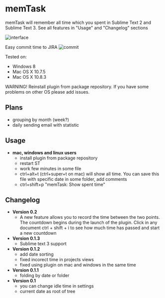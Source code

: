 memTask
=======

memTask will remember all time which you spent in Sublime Text 2 and Sublime Text 3. See all features in "Usage" and "Changelog" sections

![interface](https://dl.dropbox.com/u/3478999/different/memTask.PNG "interface")

Easy commit time to JIRA
![commit](https://dl.dropbox.com/u/3478999/different/memtask-time-in-commit.png "commit")

Tested on:
  - Windows 8
  - Mac OS X 10.7.5
  - Mac OS X 10.8.3

WARNING! Reinstall plugin from package repository.
If you have some problems on other OS please add issues.

## Plans
  - grouping by month (week?)
  - daily sending email with statistic

## Usage
  - **mac, windows and linux users**
    - install plugin from package repository
    - restart ST
    - work few minutes in some file
    - ctrl+alt+t (ctrl+super+t on mac) will show all time. You can save this file with specific date in some folder, add comments
    - ctrl+shift+p "memTask: Show spent time"

## Changelog
  - **Version 0.2**
    - A new feature allows you to record the time between the two points. The countdown begins during the launch of the plugin. Click in any document ctrl + shift + i to see how much time has passed and start a new countdown
  - **Version 0.1.3**
    - Sublime text 3 support
  - **Version 0.1.2**
    - add date sorting
    - fixed incorect time in projects views
    - fixed using plugin on mac and windows in the same time
  - **Version 0.1.1**
    - folding by date or folder
  - **Version 0.1**
    - you can change idle time in settings
    - current date as root of tree
